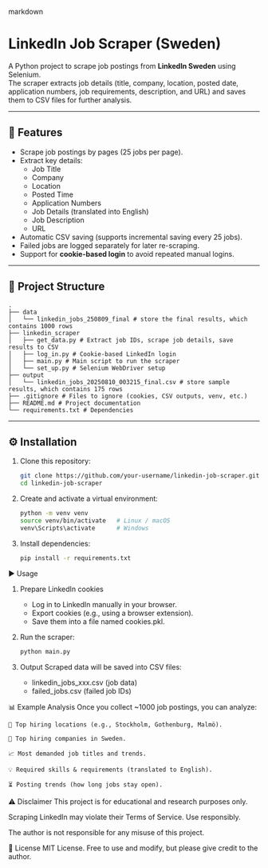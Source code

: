 markdown
# LinkedIn Job Scraper (Sweden)

A Python project to scrape job postings from **LinkedIn Sweden** using Selenium.  
The scraper extracts job details (title, company, location, posted date, application numbers, job requirements, description, and URL) and saves them to CSV files for further analysis.

---

## 🚀 Features
- Scrape job postings by pages (25 jobs per page).
- Extract key details:
  - Job Title  
  - Company  
  - Location  
  - Posted Time  
  - Application Numbers  
  - Job Details (translated into English)  
  - Job Description  
  - URL  
- Automatic CSV saving (supports incremental saving every 25 jobs).
- Failed jobs are logged separately for later re-scraping.
- Support for **cookie-based login** to avoid repeated manual logins.

---

## 📂 Project Structure
    .
    ├── data
    │   └── linkedin_jobs_250809_final # store the final results, which contains 1000 rows
    ├── linkedin_scraper
    │   ├── get_data.py # Extract job IDs, scrape job details, save results to CSV
    │   ├── log_in.py # Cookie-based LinkedIn login
    │   ├── main.py # Main script to run the scraper
    │   └── set_up.py # Selenium WebDriver setup
    ├── output
    │   └── linkedin_jobs_20250810_003215_final.csv # store sample results, which contains 175 rows
    ├── .gitignore # Files to ignore (cookies, CSV outputs, venv, etc.)
    ├── README.md # Project documentation
    └── requirements.txt # Dependencies

---

## ⚙️ Installation

1. Clone this repository:
   ```bash
   git clone https://github.com/your-username/linkedin-job-scraper.git
   cd linkedin-job-scraper
2. Create and activate a virtual environment:
   ```bash
   python -m venv venv
   source venv/bin/activate   # Linux / macOS
   venv\Scripts\activate      # Windows
3. Install dependencies:
   ```bash
   pip install -r requirements.txt

▶️ Usage
1. Prepare LinkedIn cookies
   - Log in to LinkedIn manually in your browser.
   - Export cookies (e.g., using a browser extension).
   - Save them into a file named cookies.pkl.

2. Run the scraper:
   ```bash
   python main.py

3. Output
   Scraped data will be saved into CSV files:
      - linkedin_jobs_xxx.csv (job data)
      - failed_jobs.csv (failed job IDs)

📊 Example Analysis
Once you collect ~1000 job postings, you can analyze:

    📍 Top hiring locations (e.g., Stockholm, Gothenburg, Malmö).

    🏢 Top hiring companies in Sweden.

    📈 Most demanded job titles and trends.
  
    💡 Required skills & requirements (translated to English).

    ⏳ Posting trends (how long jobs stay open).

⚠️ Disclaimer
This project is for educational and research purposes only.

Scraping LinkedIn may violate their Terms of Service. Use responsibly.

The author is not responsible for any misuse of this project.

📌 License
MIT License.
Free to use and modify, but please give credit to the author.
